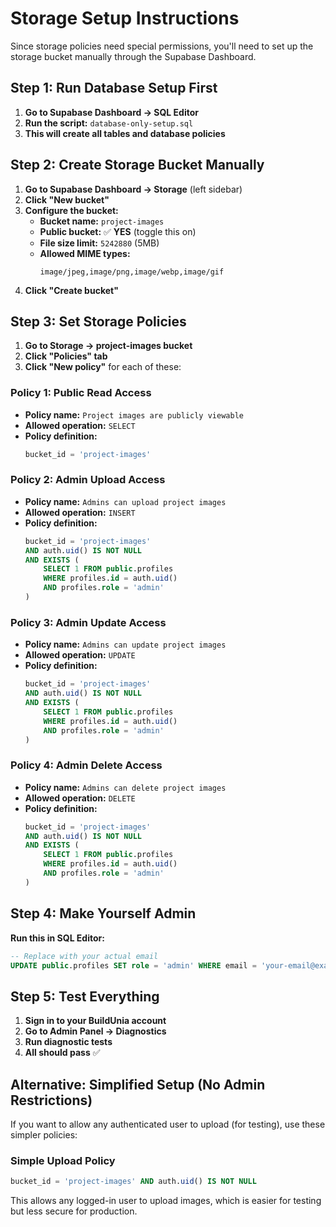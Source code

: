 # Storage Setup Instructions

Since storage policies need special permissions, you'll need to set up the storage bucket manually through the Supabase Dashboard.

## Step 1: Run Database Setup First

1. **Go to Supabase Dashboard → SQL Editor**
2. **Run the script:** `database-only-setup.sql`
3. **This will create all tables and database policies**

## Step 2: Create Storage Bucket Manually

1. **Go to Supabase Dashboard → Storage** (left sidebar)
2. **Click "New bucket"**
3. **Configure the bucket:**
   - **Bucket name:** `project-images`
   - **Public bucket:** ✅ **YES** (toggle this on)
   - **File size limit:** `5242880` (5MB)
   - **Allowed MIME types:** 
     ```
     image/jpeg,image/png,image/webp,image/gif
     ```
4. **Click "Create bucket"**

## Step 3: Set Storage Policies

1. **Go to Storage → project-images bucket**
2. **Click "Policies" tab**
3. **Click "New policy"** for each of these:

### Policy 1: Public Read Access
- **Policy name:** `Project images are publicly viewable`
- **Allowed operation:** `SELECT`
- **Policy definition:**
  ```sql
  bucket_id = 'project-images'
  ```

### Policy 2: Admin Upload Access
- **Policy name:** `Admins can upload project images`
- **Allowed operation:** `INSERT`
- **Policy definition:**
  ```sql
  bucket_id = 'project-images' 
  AND auth.uid() IS NOT NULL
  AND EXISTS (
      SELECT 1 FROM public.profiles 
      WHERE profiles.id = auth.uid() 
      AND profiles.role = 'admin'
  )
  ```

### Policy 3: Admin Update Access
- **Policy name:** `Admins can update project images`
- **Allowed operation:** `UPDATE`
- **Policy definition:**
  ```sql
  bucket_id = 'project-images' 
  AND auth.uid() IS NOT NULL
  AND EXISTS (
      SELECT 1 FROM public.profiles 
      WHERE profiles.id = auth.uid() 
      AND profiles.role = 'admin'
  )
  ```

### Policy 4: Admin Delete Access
- **Policy name:** `Admins can delete project images`
- **Allowed operation:** `DELETE`
- **Policy definition:**
  ```sql
  bucket_id = 'project-images' 
  AND auth.uid() IS NOT NULL
  AND EXISTS (
      SELECT 1 FROM public.profiles 
      WHERE profiles.id = auth.uid() 
      AND profiles.role = 'admin'
  )
  ```

## Step 4: Make Yourself Admin

**Run this in SQL Editor:**
```sql
-- Replace with your actual email
UPDATE public.profiles SET role = 'admin' WHERE email = 'your-email@example.com';
```

## Step 5: Test Everything

1. **Sign in to your BuildUnia account**
2. **Go to Admin Panel → Diagnostics**
3. **Run diagnostic tests**
4. **All should pass** ✅

## Alternative: Simplified Setup (No Admin Restrictions)

If you want to allow any authenticated user to upload (for testing), use these simpler policies:

### Simple Upload Policy
```sql
bucket_id = 'project-images' AND auth.uid() IS NOT NULL
```

This allows any logged-in user to upload images, which is easier for testing but less secure for production.
